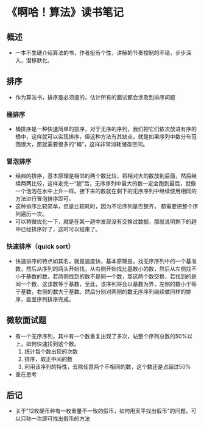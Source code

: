 # 《啊哈！算法》读书笔记
## 概述
- 一本不生硬介绍算法的书，作者挺有个性，讲解的节奏控制的不错，步步深入，潜移默化。
## 排序
- 作为算法书，排序是必须提的，估计所有的面试都会涉及到排序问题
### 桶排序
- 桶排序是一种快速简单的排序，对于无序的序列，我们把它们依次放进有序的桶中，这样就可以实现排序，但这种方法有其缺点，就是如果序列中数分布范围很大，那就需要很多的“桶”，这样非常消耗储存空间。
### 冒泡排序
- 经典的排序，基本原理是相邻的两个数比较，将相对大的数放到后面，然后继续两两比较，这样走完一“趟”后，无序序列中最大的数一定会跑到最后，就像一个泡泡在水中上升一样。接下来的数就在剩下的无序序列中继续使用相同的方法进行冒泡排序即可。
- 这种排序比较简单，但是比较耗时，因为不论序列是否整齐， 都需要把整个序列遍历一次。
- 可以稍微优化一下，就是在某一趟中发现没有交换过数据，那就说明剩下的趟中已经排序好了，这时可以结束了。
### 快速排序（quick sort）
- 快速排序的特点如其名，就是速度快，基本原理是，找无序序列中的一个基准数，然后从序列的两头开始找，从右侧开始找比基数小的数，然后从左侧找不小于基数的数，若两侧找到的数不是同一个数，那这两个数交换，若找到的是同一个数，这该数等于基数，至此，该序列将会以基数为界，左侧的数小于等于基数，右侧的数大于基数。然后分别对两侧的数无序序列继续做同样的排序，直至序列排序完成。

## 微软面试题
- 有一个无序序列，其中有一个数重复出现了多次，站整个序列总数的50%以上，如何快速找到这个数。
    1. 统计每个数出现的次数
    2. 排序，取正中间的数
    3. 利用该序列的特性，去除任意两个不相同的数，这个数还是占超过50%
- 重在思考 

## 后记
- 关于"12枚硬币种有一枚重量不一致的假币，如何用天平找出假币"的问题，可以只称一次即可找出假币的方法
